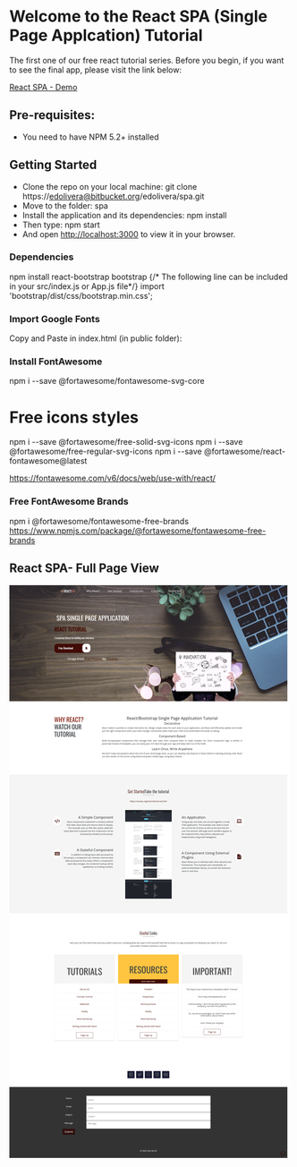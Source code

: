 # Welcome to the React SPA (Single Page Applcation) Tutorial

The first one of our free react tutorial series. Before you begin, if you want to see the final app, please visit the link below:

[React SPA - Demo](https://react-singlepageapp.netlify.app/)

## Pre-requisites:
* You need to have NPM 5.2+ installed

## Getting Started
* Clone the repo on your local machine: git clone https://edolivera@bitbucket.org/edolivera/spa.git
* Move to the folder: spa
* Install the application and its dependencies: npm install
* Then type: npm start
* And open [http://localhost:3000](http://localhost:3000) to view it in your browser.


### Dependencies
npm install react-bootstrap bootstrap
{/* The following line can be included in your src/index.js or App.js file*/}
import 'bootstrap/dist/css/bootstrap.min.css';


### Import Google Fonts
Copy and Paste in index.html (in public folder): 
<link href='https://fonts.googleapis.com/css?family=Oswald:400,300' rel='stylesheet' type='text/css'>
<link href='https://fonts.googleapis.com/css?family=Open+Sans:400,600' rel='stylesheet' type='text/css'>


### Install FontAwesome 
npm i --save @fortawesome/fontawesome-svg-core
# Free icons styles
npm i --save @fortawesome/free-solid-svg-icons
npm i --save @fortawesome/free-regular-svg-icons
npm i --save @fortawesome/react-fontawesome@latest

https://fontawesome.com/v6/docs/web/use-with/react/

### Free FontAwesome Brands
npm i @fortawesome/fontawesome-free-brands
https://www.npmjs.com/package/@fortawesome/fontawesome-free-brands



## React SPA- Full Page View

![React SPA - Full Page App View](react_spa_fullpage.png)

